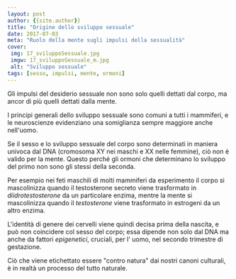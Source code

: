 ```yaml
---
layout: post
author: {{site.author}}
title: "Origine dello sviluppo sessuale"
date: 2017-07-03
meta: "Ruolo della mente sugli impulsi della sessualità"
cover:
 img: 17_sviluppoSessuale.jpg
 imgw: 17_sviluppoSessuale_m.jpg
 alt: "Sviluppo sessuale"
tags: [sesso, impulsi, mente, ormoni]
---
```

Gli impulsi del desiderio sessuale non sono solo quelli dettati dal corpo, ma ancor di più quelli dettati dalla mente.

I principi generali dello sviluppo sessuale sono comuni a tutti i mammiferi, e le neuroscienze evidenziano una somiglianza sempre maggiore anche nell'uomo.

Se il sesso e lo sviluppo sessuale del corpo sono determinati in maniera univoca dal DNA (cromosoma XY nei maschi e XX nelle femmine), ciò non è valido per la mente. Questo perché gli ormoni che determinano lo sviluppo del primo non sono gli stessi della seconda.

Per esempio nei feti maschili di molti mammiferi da esperimento il corpo si mascolinizza quando il testosterone secreto viene trasformato in *diidrotestosterone* da un particolare enzima, mentre la mente si mascolinizza quando il *testosterone* viene trasformato in estrogeni da un altro enzima.

L'identità di genere dei cervelli viene quindi decisa prima della nascita, e può non coincidere col sesso del corpo; essa dipende non solo dal DNA ma anche da fattori *epigenetici*, cruciali, per l' uomo, nel secondo trimestre di gestazione.

Ciò che viene etichettato essere "contro natura" dai nostri canoni culturali, è in realtà un processo del tutto naturale.
